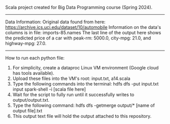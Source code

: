 Scala project created for Big Data Programming course (Spring 2024).
_____________________________________________________________________________
Data Information:
Original data found from here: https://archive.ics.uci.edu/dataset/10/automobile
Information on the data's columns is in file: imports-85.names
The last line of the output here shows the predicted price of a car with peak-rm: 5000.0, city-mpg: 21.0, and highway-mpg: 27.0. 
_____________________________________________________________________________
How to run each python file:
1. For simplicity, create a dataproc Linux VM environment (Google cloud has tools available).
2. Upload these files into the VM's root: input.txt, a14.scala
3. Type the following commands into the terminal:
   hdfs dfs -put input.txt input
   spark-shell -i [scala file here]
5. Wait for the script to fully run until it successfully writes to output/output.txt.
6. Type the following command:
   hdfs dfs -getmerge output/* [name of output file].txt
8. This output text file will hold the output attached to this repository.

